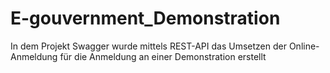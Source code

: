 # E-gouvernment_Demonstration
In dem Projekt Swagger wurde mittels REST-API das Umsetzen der Online-Anmeldung für die Anmeldung an einer Demonstration erstellt
